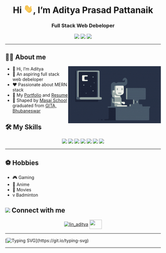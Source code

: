 <h1 align="center">Hi <img src="https://raw.githubusercontent.com/ABSphreak/ABSphreak/master/gifs/Hi.gif" width="30px">, I’m Aditya Prasad Pattanaik</h1>
<h3 align="center">Full Stack Web Debeloper</h3>

<p align="center">
  <img src="https://img.shields.io/badge/Age-22-blue" />
<img src="https://img.shields.io/badge/Focus-Full%20Stack%20Web%20Development-brightgreen" />
  <img src="https://img.shields.io/badge/Lives-Bhubaneswar,%20Odisha,%20India-success" />
</p>

---
## :sassy_man:  About me

<img alt="Night Coding" src="https://raw.githubusercontent.com/AVS1508/AVS1508/master/assets/Night-Coding.gif" align="right"/>
<ul>
  <li>👋 Hi, I’m Aditya</li>
  <li>🌱 An aspiring full stack web debeloper</li>
  <li>❤️ Passionate about MERN stack</li>
  <li>🧐 My <a href="https://aditya-port.netlify.app/" target="blank">Portfolio</a> and <a href="https://drive.google.com/file/d/1S3KvGCBTubg2ppojWQ-j64zGZ92XJG8s/view?usp=sharing" target="blank">Resume</a></li>
  <li>🏫 Shaped by <a href="https://www.masaischool.com/" target="blank">Masai School</a> graduated from <a href="https://www.gita.edu.in/" target="blank">GITA, Bhubaneswar</a></li>
  
</ul>

## 🛠️ My Skills

<p align="center"><img src="https://img.icons8.com/color/48/000000/html-5--v1.png"/>
<img src="https://img.icons8.com/color/48/000000/css3.png"/>
<img src="https://img.icons8.com/color/48/000000/javascript--v2.png"/>
<img src="https://img.icons8.com/external-tal-revivo-shadow-tal-revivo/48/000000/external-mongodb-a-cross-platform-document-oriented-database-program-logo-shadow-tal-revivo.png"/>
<img src="https://img.icons8.com/fluency/48/000000/node-js.png"/>
<img src="https://img.icons8.com/office/48/000000/react.png"/>
  <img src="https://img.icons8.com/external-tal-revivo-color-tal-revivo/48/000000/external-postman-is-the-only-complete-api-development-environment-logo-color-tal-revivo.png"/>
</p>

---

## ⚽ Hobbies
<ul>
  <li>🎮 Gaming</li>
  <li>🍥 Anime</li>
  <li>🎥 Movies</li>
  <li>v Badminton</li>
</ul>


## <img src="https://media.giphy.com/media/iY8CRBdQXODJSCERIr/giphy.gif" width="30px"> Connect with me
<p align="center">
  <a href="http://www.linkedin.com/in/app3200" target="blank"><img align="center" src="https://content.linkedin.com/content/dam/me/business/en-us/amp/brand-site/v2/bg/LI-Bug.svg.original.svg" alt="lin_aditya" height="30" width="40" /></a>  
<a href = "mailto: appattanaik3200@gmail.com"><img align="center" src="https://seeklogo.com/images/G/gmail-new-2020-logo-32DBE11BB4-seeklogo.com.png" height="30" width="40" /></a>
</p>


---

[![Typing SVG](https://readme-typing-svg.herokuapp.com?font=Ubuntu&color=%230EAA20&vCenter=true&lines=Thanks+for+visiting!+You're+welcome!)](https://git.io/typing-svg)

------
